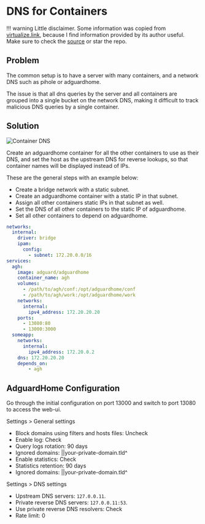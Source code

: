 # DNS for Containers

!!! warning
    Little disclaimer. Some information was copied from [virtualize.link](https://virtualize.link/), because I find information provided by its author useful. Make sure to check the [source](https://github.com/quietsy/advanced-configurations) or star the repo.

## Problem

The common setup is to have a server with many containers, and a network DNS such as pihole or adguardhome.

The issue is that all dns queries by the server and all containers are grouped into a single bucket on the network DNS, making it difficult to track malicious DNS queries by a single container.

## Solution

![Container DNS](images/container_dns.png)

Create an adguardhome container for all the other containers to use as their DNS, and set the host as the upstream DNS for reverse lookups, so that container names will be displayed instead of IPs.

These are the general steps with an example below:

- Create a bridge network with a static subnet.
- Create an adguardhome container with a static IP in that subnet.
- Assign all other containers static IPs in that subnet as well.
- Set the DNS of all other containers to the static IP of adguardhome.
- Set all other containers to depend on adguardhome.

```yaml
networks:
  internal:
    driver: bridge
    ipam:
      config:
        - subnet: 172.20.0.0/16
services:
  agh:
    image: adguard/adguardhome
    container_name: agh
    volumes:
      - /path/to/agh/conf:/opt/adguardhome/conf
      - /path/to/agh/work:/opt/adguardhome/work
    networks:
      internal:
        ipv4_address: 172.20.20.20
    ports:
      - 13080:80
      - 13000:3000
  someapp:
    networks:
      internal:
        ipv4_address: 172.20.0.2
    dns: 172.20.20.20
    depends_on:
        - agh
```

## AdguardHome Configuration

Go through the initial configuration on port 13000 and switch to port 13080 to access the web-ui.

Settings > General settings

- Block domains using filters and hosts files: Uncheck
- Enable log: Check
- Query logs rotation: 90 days
- Ignored domains: ||your-private-domain.tld^
- Enable statistics: Check
- Statistics retention: 90 days
- Ignored domains: ||your-private-domain.tld^

Settings > DNS settings

- Upstream DNS servers: `127.0.0.11`.
- Private reverse DNS servers: `127.0.0.11:53`.
- Use private reverse DNS resolvers: Check
- Rate limit: 0
